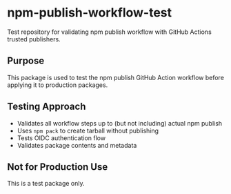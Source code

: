 # npm-publish-workflow-test

Test repository for validating npm publish workflow with GitHub Actions trusted publishers.

## Purpose

This package is used to test the npm publish GitHub Action workflow before applying it to production packages.

## Testing Approach

- Validates all workflow steps up to (but not including) actual npm publish
- Uses `npm pack` to create tarball without publishing
- Tests OIDC authentication flow
- Validates package contents and metadata

## Not for Production Use

This is a test package only.
